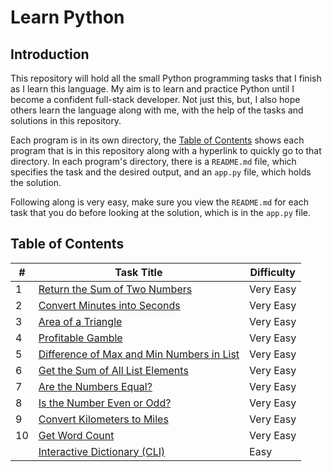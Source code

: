 # Learn Python
## Introduction
This repository will hold all the small Python programming tasks that I finish as I learn this language. My aim is to learn and practice Python until I become a confident full-stack developer. Not just this, but, I also hope others learn the language along with me, with the help of the tasks and solutions in this repository.

Each program is in its own directory, the [Table of Contents](https://github.com/SidSidSid16/Learn-Python3#table-of-contents) shows each program that is in this repository along with a hyperlink to quickly go to that directory. In each program's directory, there is a `README.md` file, which specifies the task and the desired output, and an `app.py` file, which holds the solution.

Following along is very easy, make sure you view the `README.md` for each task that you do before looking at the solution, which is in the `app.py` file.

## Table of Contents
| # | Task Title | Difficulty |
|---|---|---|
| 1 | [Return the Sum of Two Numbers](https://github.com/SidSidSid16/Learn-Python3/tree/master/Return%20the%20Sum%20of%20Two%20Numbers) | Very Easy |
| 2 | [Convert Minutes into Seconds](https://github.com/SidSidSid16/Learn-Python3/tree/master/Convert%20Minutes%20into%20Seconds) | Very Easy |
| 3 | [Area of a Triangle](https://github.com/SidSidSid16/Learn-Python3/tree/master/Area%20of%20a%20Triangle) | Very Easy |
| 4 | [Profitable Gamble](https://github.com/SidSidSid16/Learn-Python3/tree/master/Profitable%20Gamble) | Very Easy |
| 5 | [Difference of Max and Min Numbers in List](https://github.com/SidSidSid16/Learn-Python3/tree/master/Difference%20of%20Max%20and%20Min%20Numbers%20in%20List) | Very Easy |
| 6 | [Get the Sum of All List Elements](https://github.com/SidSidSid16/Learn-Python3/tree/master/Get%20the%20Sum%20of%20All%20List%20Elements) | Very Easy |
| 7 | [Are the Numbers Equal?](https://github.com/SidSidSid16/Learn-Python/tree/master/Are%20the%20Numbers%20Equal%3F) | Very Easy |
| 8 | [Is the Number Even or Odd?](https://github.com/SidSidSid16/Learn-Python/tree/master/Is%20the%20Number%20Even%20or%20Odd%3F) | Very Easy |
| 9 | [Convert Kilometers to Miles](https://github.com/SidSidSid16/Learn-Python3/tree/master/Convert%20Kilometers%20to%20Miles) | Very Easy |
| 10 | [Get Word Count](https://github.com/SidSidSid16/Learn-Python3/tree/master/Get%20Word%20Count) | Very Easy |
|  | [Interactive Dictionary (CLI)](https://github.com/SidSidSid16/Learn-Python3/tree/master/Interactive%20Disctionary%20Count) | Easy |
